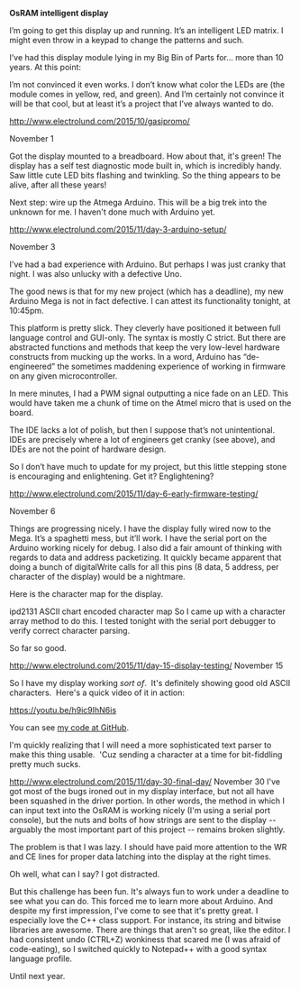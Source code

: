__OsRAM intelligent display__

I’m going to get this display up and running.  It’s an intelligent LED matrix.  I might even throw in a keypad to change the patterns and such.

I’ve had this display module lying in my Big Bin of Parts for… more than 10 years.  At this point:

I’m not convinced it even works.
I don’t know what color the LEDs are (the module comes in yellow, red, and green).
And I’m certainly not convince it will be that cool, but at least it’s a project that I’ve always wanted to do.

http://www.electrolund.com/2015/10/gasipromo/


November 1

Got the display mounted to a breadboard.  How about that, it's green!
The display has a self test diagnostic mode built in, which is incredibly handy.  Saw little cute LED bits flashing and twinkling.  So the thing appears to be alive, after all these years!

Next step: wire up the Atmega Arduino.  This will be a big trek into the unknown for me. I haven't done much with Arduino yet.


http://www.electrolund.com/2015/11/day-3-arduino-setup/

November 3

I've had a bad experience with Arduino.  But perhaps I was just cranky that night.  I was also unlucky with a defective Uno.

The good news is that for my new project (which has a deadline), my new Arduino Mega is not in fact defective.  I can attest its functionality tonight, at 10:45pm.

This platform is pretty slick.  They cleverly have positioned it between full language control and  GUI-only.  The syntax is mostly C strict.  But there are abstracted functions and methods that keep the very low-level hardware constructs from mucking up the works.  In a word, Arduino has “de-engineered” the sometimes maddening experience of working in firmware on any given microcontroller.

In mere minutes, I had a PWM signal outputting a nice fade on an LED.  This would have taken me a chunk of time on the Atmel micro that is used on the board.

The IDE lacks a lot of polish, but then I suppose that’s not unintentional.  IDEs are precisely where a lot of engineers get cranky (see above), and IDEs are not the point of hardware design.

So I don’t have much to update for my project, but this little stepping stone is encouraging and enlightening.  Get it?  Englightening?


http://www.electrolund.com/2015/11/day-6-early-firmware-testing/

November 6

Things are progressing nicely.  I have the display fully wired now to the Mega.  It’s a spaghetti mess, but it’ll work.
I have the serial port on the Arduino working nicely for debug.  I also did a fair amount of thinking with regards to data and address packetizing.  It quickly became apparent that doing a bunch of digitalWrite calls for all this pins (8 data, 5 address, per character of the display) would be a nightmare.

Here is the character map for the display.

ipd2131 ASCII chart
encoded character map
So I came up with a character array method to do this.  I tested tonight with the serial port debugger to verify correct character parsing.

So far so good.


http://www.electrolund.com/2015/11/day-15-display-testing/
November 15


So I have my display working <em>sort of</em>.  It's definitely showing good old ASCII characters.  Here's a quick video of it in action:

https://youtu.be/h9ic9IhN6is

You can see <a href="https://github.com/ElectroLund/GaSiProMo/blob/master/OsRAM_Arduino/OsRAM_Arduino.ino" target="_blank">my code at GitHub</a>.

I'm quickly realizing that I will need a more sophisticated text parser to make this thing usable.  'Cuz sending a character at a time for bit-fiddling pretty much sucks.


 http://www.electrolund.com/2015/11/day-30-final-day/
November 30
I've got most of the bugs ironed out in my display interface, but not all have been squashed in the driver portion.  In other words, the method in which I can input text into the OsRAM is working nicely (I'm using a serial port console), but the nuts and bolts of how strings are sent to the display -- arguably the most important part of this project -- remains broken slightly.

The problem is that I was lazy.  I should have paid more attention to the WR and CE lines for proper data latching into the display at the right times.

Oh well, what can I say?   I got distracted.

But this challenge has been fun.  It's always fun to work under a deadline to see what you can do.  This forced me to learn more about Arduino.  And despite my first impression, I've come to see that it's pretty great.  I especially love the C++ class support.  For instance, its string and bitwise libraries are awesome.  There are things that aren't so great, like the editor.  I had consistent undo (CTRL+Z) wonkiness that scared me (I was afraid of code-eating), so I switched quickly to Notepad++ with a good syntax language profile.

Until next year.

